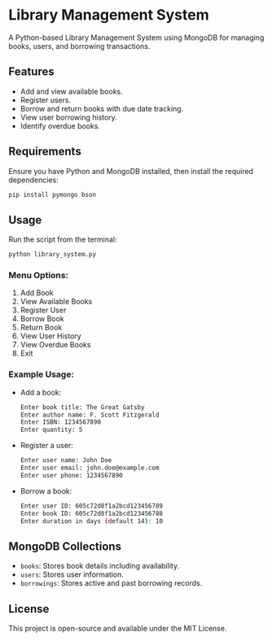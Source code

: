 # Library Management System

A Python-based Library Management System using MongoDB for managing books, users, and borrowing transactions.

## Features
- Add and view available books.
- Register users.
- Borrow and return books with due date tracking.
- View user borrowing history.
- Identify overdue books.

## Requirements
Ensure you have Python and MongoDB installed, then install the required dependencies:
```sh
pip install pymongo bson
```

## Usage
Run the script from the terminal:
```sh
python library_system.py
```

### Menu Options:
1. Add Book
2. View Available Books
3. Register User
4. Borrow Book
5. Return Book
6. View User History
7. View Overdue Books
8. Exit

### Example Usage:
- Add a book:
  ```sh
  Enter book title: The Great Gatsby
  Enter author name: F. Scott Fitzgerald
  Enter ISBN: 1234567890
  Enter quantity: 5
  ```
- Register a user:
  ```sh
  Enter user name: John Doe
  Enter user email: john.doe@example.com
  Enter user phone: 1234567890
  ```
- Borrow a book:
  ```sh
  Enter user ID: 605c72d8f1a2bcd123456789
  Enter book ID: 605c72d8f1a2bcd123456788
  Enter duration in days (default 14): 10
  ```

## MongoDB Collections
- `books`: Stores book details including availability.
- `users`: Stores user information.
- `borrowings`: Stores active and past borrowing records.

## License
This project is open-source and available under the MIT License.
